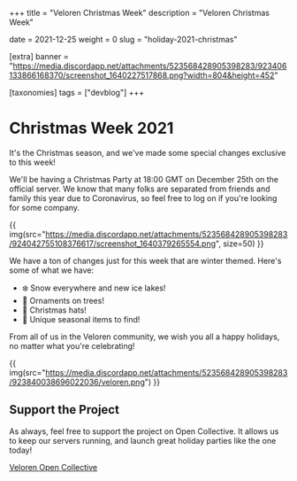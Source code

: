 +++
title = "Veloren Christmas Week"
description = "Veloren Christmas Week"

date = 2021-12-25
weight = 0
slug = "holiday-2021-christmas"

[extra]
banner = "https://media.discordapp.net/attachments/523568428905398283/923406133866168370/screenshot_1640227517868.png?width=804&height=452"

[taxonomies]
tags = ["devblog"]
+++

# Christmas Week 2021

It's the Christmas season, and we've made some special changes exclusive to this
week!

We'll be having a Christmas Party at 18:00 GMT on December 25th on the official
server. We know that many folks are separated from friends and family this year
due to Coronavirus, so feel free to log on if you're looking for some company.

{{
  img(src="https://media.discordapp.net/attachments/523568428905398283/924042755108376617/screenshot_1640379265554.png",
  size=50)
}}

We have a ton of changes just for this week that are winter themed. Here's some
of what we have:

- ❄️ Snow everywhere and new ice lakes!
- 🎄 Ornaments on trees!
- 🎅 Christmas hats!
- 🎁 Unique seasonal items to find!

From all of us in the Veloren community, we wish you all a happy holidays, no
matter what you're celebrating!

{{
  img(src="https://media.discordapp.net/attachments/523568428905398283/923840038696022036/veloren.png")
}}

## Support the Project

As always, feel free to support the project on Open Collective. It allows us to
keep our servers running, and launch great holiday parties like the one today!

[Veloren Open Collective](https://opencollective.com/veloren)
